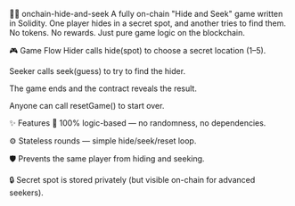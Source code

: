 🕵️‍♀️ onchain-hide-and-seek
A fully on-chain "Hide and Seek" game written in Solidity.
One player hides in a secret spot, and another tries to find them.
No tokens. No rewards. Just pure game logic on the blockchain.

🎮 Game Flow
Hider calls hide(spot) to choose a secret location (1–5). 

Seeker calls seek(guess) to try to find the hider.

The game ends and the contract reveals the result.  

Anyone can call resetGame() to start over.
  
✨ Features
🧠 100% logic-based — no randomness, no dependencies.

⚙️ Stateless rounds — simple hide/seek/reset loop.

🛡️ Prevents the same player from hiding and seeking.

🔒 Secret spot is stored privately (but visible on-chain for advanced seekers).
